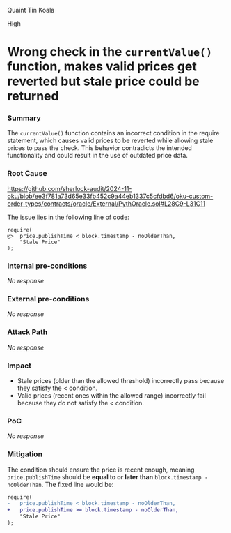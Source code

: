 Quaint Tin Koala

High

# Wrong check in the `currentValue()` function, makes valid prices get reverted but stale price could be returned

### Summary

The `currentValue()` function contains an incorrect condition in the require statement, which causes valid prices to be reverted while allowing stale prices to pass the check. This behavior contradicts the intended functionality and could result in the use of outdated price data.


### Root Cause

https://github.com/sherlock-audit/2024-11-oku/blob/ee3f781a73d65e33fb452c9a44eb1337c5cfdbd6/oku-custom-order-types/contracts/oracle/External/PythOracle.sol#L28C9-L31C11

The issue lies in the following line of code:

```Solidity
require(
@>  price.publishTime < block.timestamp - noOlderThan,
    "Stale Price"
);
```

### Internal pre-conditions

_No response_

### External pre-conditions

_No response_

### Attack Path

_No response_

### Impact

- Stale prices (older than the allowed threshold) incorrectly pass because they satisfy the < condition.
- Valid prices (recent ones within the allowed range) incorrectly fail because they do not satisfy the < condition.

### PoC

_No response_

### Mitigation

The condition should ensure the price is recent enough, meaning `price.publishTime` should be **equal to or later than** `block.timestamp - noOlderThan`. The fixed line would be:

```diff
require(
-   price.publishTime < block.timestamp - noOlderThan,
+   price.publishTime >= block.timestamp - noOlderThan,
    "Stale Price"
);
```